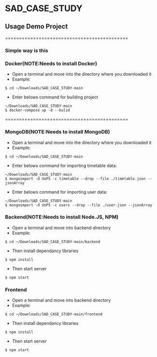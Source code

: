 # SAD_CASE_STUDY
## Usage Demo Project
============================================
### Simple way is this
### Docker(NOTE:Needs to install Docker)
* Open a terminal and move into the directory where you downloaded it
* Example:
```
$ cd ~/Downloads/SAD_CASE_STUDY-main
```
* Enter belows command for building project
```
~/Downloads/SAD_CASE_STUDY-main
$ docker-compose up -d --bulid
```
============================================

### MongoDB(NOTE:Needs to install MongoDB)
* Open a terminal and move into the directory where you downloaded it
* Example:
```
$ cd ~/Downloads/SAD_CASE_STUDY-main
```
* Enter belows command for importing timetable data:
```
~/Downloads/SAD_CASE_STUDY-main
$ mongoimport -d UoPS -c timetable --drop --file ./timetable.json --jsonArray
```
* Enter belows command for importing user data:
```
~/Downloads/SAD_CASE_STUDY-main
$ mongoimport -d UoPS -c users --drop --file ./user.json --jsonArray
```
### Backend(NOTE:Needs to install Node.JS, NPM)
* Open a terminal and move into backend directory
* Example:
```
$ cd ~/Downloads/SAD_CASE_STUDY-main/backend
```
* Then install dependancy libraries
```
$ npm install
```
* Then start server
```
$ npm start
```
### Frontend
* Open a terminal and move into backend directory
* Example:
```
$ cd ~/Downloads/SAD_CASE_STUDY-main/frontend
```
* Then install dependancy libraries
```
$ npm install
```
* Then start server
```
$ npm start
```
